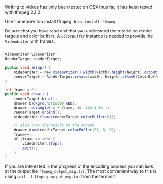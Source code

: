 Writing to videos has only been tested on OSX thus far, it has been tested with ffmpeg 2.3.2.

Use homebrew too install ffmpeg: `brew install ffmpeg`


Be sure that you have read and that you understand the tutorial on render targets and color buffers. A `ColorBuffer` instance is needed to provide the `VideoWriter` with frames.


```java

VideoWriter videoWriter;
RenderTarget renderTarget;

public void setup() {
    videoWriter = new VideoWriter().width(width).height(height).output("output.mp4").start();
    renderTarget = RenderTarget.create(width, height).attach(ColorBuffer.create(width, height));
}

int frame = 0;
public void draw() {
    renderTarget.bind();
    drawer.background(Color.RED);
    drawer.rectangle(40 + frame, 40, 100,1 00 ); 
    renderTarget.unbind();
    videoWriter.frame(renderTarget.colorBuffer(0));

    // also draw the result to the screen
    drawer.draw(renderTarget.colorBuffer(0), 0, 0);
    frame++;
    if (frame == 100) {
        videoWriter.stop();
        quit();
    }
}

```

If you are interested in the progress of the encoding process you can look at the output file `ffmpeg_output_msg.txt`. The most convenient way to this is using `tail -f ffmpeg_output_msg.txt` from the terminal.